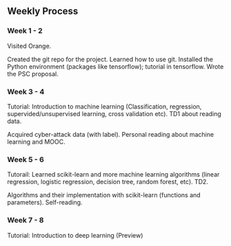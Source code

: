 ## Weekly Process 

### Week 1 - 2

Visited Orange.

Created the git repo for the project. Learned how to use git. Installed the Python environment (packages like tensorflow); tutorial in tensorflow. Wrote the PSC proposal.

### Week 3 - 4

Tutorial: Introduction to machine learning (Classification, regression, supervided/unsupervised learning, cross validation etc). TD1 about reading data. 

Acquired cyber-attack data (with label). Personal reading about machine learning and MOOC.

### Week 5 - 6

Tutorail: Learned scikit-learn and more machine learning algorithms (linear regression, logistic regression, decision tree, random forest, etc). TD2.

Algorithms and their implementation with scikit-learn (functions and parameters). Self-reading.

### Week 7 - 8

Tutorial: Introduction to deep learning (Preview)

